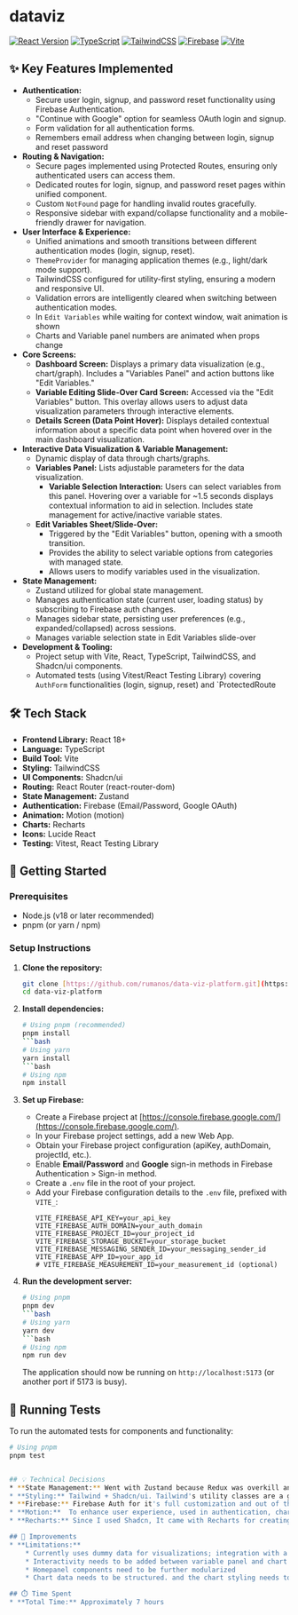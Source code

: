 # dataviz

[![React Version](https://img.shields.io/badge/react-18%2B-61DAFB.svg)](https://reactjs.org/)
[![TypeScript](https://img.shields.io/badge/typescript-%233178C6.svg?style=flat&logo=typescript&logoColor=white)](https://www.typescriptlang.org/)
[![TailwindCSS](https://img.shields.io/badge/tailwindcss-%2338B2AC.svg?style=flat&logo=tailwind-css&logoColor=white)](https://tailwindcss.com/)
[![Firebase](https://img.shields.io/badge/firebase-%23FFCA28.svg?style=flat&logo=firebase&logoColor=black)](https://firebase.google.com/)
[![Vite](https://img.shields.io/badge/vite-%23646CFF.svg?style=flat&logo=vite&logoColor=white)](https://vitejs.dev/)

## ✨ Key Features Implemented

* **Authentication:**
    * Secure user login, signup, and password reset functionality using Firebase Authentication.
    * "Continue with Google" option for seamless OAuth login and signup.
    * Form validation for all authentication forms.
    * Remembers email address when changing between login, signup and reset password
* **Routing & Navigation:**
    * Secure pages implemented using Protected Routes, ensuring only authenticated users can access them.
    * Dedicated routes for login, signup, and password reset pages within unified component.
    * Custom `NotFound` page for handling invalid routes gracefully.
    * Responsive sidebar with expand/collapse functionality and a mobile-friendly drawer for navigation.
* **User Interface & Experience:**
    * Unified animations and smooth transitions between different authentication modes (login, signup, reset).
    * `ThemeProvider` for managing application themes (e.g., light/dark mode support).
    * TailwindCSS configured for utility-first styling, ensuring a modern and responsive UI.
    * Validation errors are intelligently cleared when switching between authentication modes.
    * In `Edit Variables` while waiting for context window, wait animation is shown
    * Charts and Variable panel numbers are animated when props change
* **Core Screens:**
    * **Dashboard Screen:** Displays a primary data visualization (e.g., chart/graph). Includes a "Variables Panel" and action buttons like "Edit Variables."
    * **Variable Editing Slide-Over Card Screen:** Accessed via the "Edit Variables" button. This overlay allows users to adjust data visualization parameters through interactive elements.
    * **Details Screen (Data Point Hover):** Displays detailed contextual information about a specific data point when hovered over in the main dashboard visualization.
* **Interactive Data Visualization & Variable Management:**
    * Dynamic display of data through charts/graphs.
    * **Variables Panel:** Lists adjustable parameters for the data visualization.
        * **Variable Selection Interaction:** Users can select variables from this panel. Hovering over a variable for ~1.5 seconds displays contextual information to aid in selection. Includes state management for active/inactive variable states.
    * **Edit Variables Sheet/Slide-Over:**
        * Triggered by the "Edit Variables" button, opening with a smooth transition.
        * Provides the ability to select variable options from categories with managed state.
        * Allows users to modify variables used in the visualization.
* **State Management:**
    * Zustand utilized for global state management.
    * Manages authentication state (current user, loading status) by subscribing to Firebase auth changes.
    * Manages sidebar state, persisting user preferences (e.g., expanded/collapsed) across sessions.
    * Manages variable selection state in Edit Variables slide-over
* **Development & Tooling:**
    * Project setup with Vite, React, TypeScript, TailwindCSS, and Shadcn/ui components.
    * Automated tests (using Vitest/React Testing Library) covering `AuthForm` functionalities (login, signup, reset) and `ProtectedRoute


## 🛠️ Tech Stack

* **Frontend Library:** React 18+
* **Language:** TypeScript
* **Build Tool:** Vite
* **Styling:** TailwindCSS
* **UI Components:** Shadcn/ui
* **Routing:** React Router (react-router-dom)
* **State Management:** Zustand
* **Authentication:** Firebase (Email/Password, Google OAuth)
* **Animation:** Motion (motion)
* **Charts:** Recharts
* **Icons:** Lucide React
* **Testing:** Vitest, React Testing Library


## 🚀 Getting Started

### Prerequisites

* Node.js (v18 or later recommended)
* pnpm (or yarn / npm)

### Setup Instructions

1.  **Clone the repository:**
    ```bash
    git clone [https://github.com/rumanos/data-viz-platform.git](https://github.com/rumanos/data-viz-platform.git)
    cd data-viz-platform
    ```

2.  **Install dependencies:**
    ```bash
    # Using pnpm (recommended)
    pnpm install
    ```bash
    # Using yarn
    yarn install
    ```bash
    # Using npm
    npm install
    ```

3.  **Set up Firebase:**
    * Create a Firebase project at [https://console.firebase.google.com/](https://console.firebase.google.com/).
    * In your Firebase project settings, add a new Web App.
    * Obtain your Firebase project configuration (apiKey, authDomain, projectId, etc.).
    * Enable **Email/Password** and **Google** sign-in methods in Firebase Authentication > Sign-in method.
    * Create a `.env` file in the root of your project.
    * Add your Firebase configuration details to the `.env` file, prefixed with `VITE_`:
        ```env
        VITE_FIREBASE_API_KEY=your_api_key
        VITE_FIREBASE_AUTH_DOMAIN=your_auth_domain
        VITE_FIREBASE_PROJECT_ID=your_project_id
        VITE_FIREBASE_STORAGE_BUCKET=your_storage_bucket
        VITE_FIREBASE_MESSAGING_SENDER_ID=your_messaging_sender_id
        VITE_FIREBASE_APP_ID=your_app_id
        # VITE_FIREBASE_MEASUREMENT_ID=your_measurement_id (optional)
        ```

4.  **Run the development server:**
    ```bash
    # Using pnpm
    pnpm dev
    ```bash
    # Using yarn
    yarn dev
    ```bash
    # Using npm
    npm run dev
    ```
    The application should now be running on `http://localhost:5173` (or another port if 5173 is busy).

## 🧪 Running Tests

To run the automated tests for components and functionality:
```bash
# Using pnpm
pnpm test


## 💡 Technical Decisions
* **State Management:** Went with Zustand because Redux was overkill and Context Providers are slow and messy. Zustand's API is super clean and the bundle size is tiny.
* **Styling:** Tailwind + Shadcn/ui. Tailwind's utility classes are a game changer for rapid dev, and Shadcn gave some solid components out of the box.
* **Firebase:** Firebase Auth for it's full customization and out of the box functionality.
* **Motion:**  To enhance user experience, used in authentication, charts, 404 page and for subtle transitions
* **Recharts:** Since I used Shadcn, It came with Recharts for creating custom chart. 

## 🚧 Improvements
* **Limitations:**
    * Currently uses dummy data for visualizations; integration with a real data
    * Interactivity needs to be added between variable panel and chart
    * Homepanel components need to be further modularized
    * Chart data needs to be structured. and the chart styling needs to be better aligned with the design

## ⏱️ Time Spent
* **Total Time:** Approximately 7 hours